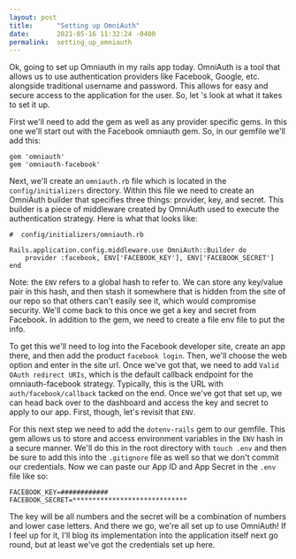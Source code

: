 ```yaml
---
layout: post
title:      "Setting up OmniAuth"
date:       2021-05-16 11:32:24 -0400
permalink:  setting_up_omniauth
---
```


Ok, going to set up Omniauth in my rails app today. OmniAuth is a tool that allows us to use authentication providers like Facebook, Google, etc. alongside traditional username and password. This allows for easy and secure access to the application for the user. So, let 's look at what it takes to set it up.

First we'll need to add the gem as well as any provider specific gems. In this one we'll start out with the Facebook omniauth gem. So, in our gemfile we'll add this:
```
gem 'omniauth'
gem 'omniauth-facebook'
```
Next, we'll create an `omniauth.rb` file which is located in the `config/initializers` directory. Within this file we need to create an OmniAuth builder that specifies three things: provider, key, and secret. This builder is a piece of middleware created by OmniAuth used to execute the authentication strategy. Here is what that looks like:
```
#  config/initializers/omniauth.rb

Rails.application.config.middleware.use OmniAuth::Builder do
    provider :facebook, ENV['FACEBOOK_KEY'], ENV['FACEBOOK_SECRET']
end
```
Note: the `ENV` refers to a global hash to refer to. We can store any key/value pair in this hash, and then stash it somewhere that is hidden from the site of our repo so that others can't easily see it, which would compromise security. We'll come back to this once we get a key and secret from Facebook. In addition to the gem, we need to create a file env file to put the info. 

To get this we'll need to log into the Facebook developer site, create an app there, and then add the product `facebook login`. Then, we'll choose the web option and enter in the site url. Once we've got that, we need to add `Valid OAuth redirect URIs`, which is the default callback endpoint for the omniauth-facebook strategy. Typically, this is the URL with `auth/facebook/callback` tacked on the end. Once we've got that set up, we can head back over to the dashboard and access the key and secret to apply to our app. First, though, let's revisit that `ENV`.

For this next step we need to add the `dotenv-rails` gem to our gemfile. This gem allows us to store and access environment variables in the `ENV` hash in a secure manner. We'll do this in the root directory with `touch .env` and then be sure to add this into the `.gitignore` file as well so that we don't commit our credentials. Now we can paste our App ID and App Secret in the `.env` file like so:
```
FACEBOOK_KEY=############
FACEBOOK_SECRET=*****************************
```
The key will be all numbers and the secret will be a combination of numbers and lower case letters. And there we go, we're all set up to use OmniAuth! If I feel up for it, I'll blog its implementation into the application itself next go round, but at least we've got the credentials set up here.
